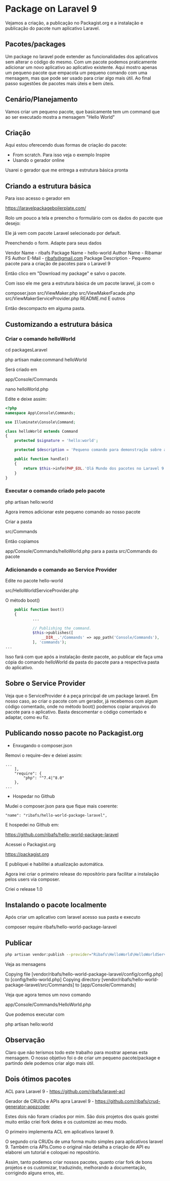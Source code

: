 # Package on Laravel 9

Vejamos a criação, a publicação no Packagist.org e a instalação e publicação do pacote num aplicativo Laravel.

## Pacotes/packages

Um package no laravel pode extender as funcionalidades dos aplicativos sem alterar o código do mesmo. Com um pacote podemos praticamente adicionar um novo aplicativo ao aplicativo existente. Aqui mostro apenas um pequeno pacote que empacota um pequeno comando com uma mensagem, mas que pode ser usado para criar algo mais útil. Ao final passo sugestões de pacotes mais úteis e bem úteis.

## Cenário/Planejamento

Vamos criar um pequeno pacote, que basicamente tem um command que ao ser executado mostra a mensagem "Hello World"

## Criação

Aqui estou oferecendo duas formas de criação do pacote:

- From scratch. Para isso veja o exemplo Inspire
- Usando o gerador online

Usarei o gerador que me entrega a estrutura básica pronta

## Criando a estrutura básica

Para isso acesso o gerador em

https://laravelpackageboilerplate.com/

Rolo um pouco a tela e preencho o formulário com os dados do pacote que desejo:

Ele já vem com pacote Laravel selecionado por default.

Preenchendo o form. Adapte para seus dados

Vendor Name - ribafs
Package Name - hello-world
Author Name - Ribamar FS
Author E-Mail - ribafs@gmail.com
Package Description - Pequeno pacote para a criação de pacotes para o Laravel 9

Então clico em "Download my package" e salvo o pacote.

Com isso ele me gera a estrutura básica de um pacote laravel, já com o 

composer.json
src/ViewMaker.php
src/ViewMakerFacade.php
src/ViewMakerServiceProvider.php
README.md
E outros

Então descompacto em alguma pasta.

## Customizando a estrutura básica

### Criar o comando helloWorld

cd packagesLaravel

php artisan make:command helloWorld

Será criado em

app/Console/Commands
 
nano helloWorld.php

Edite e deixe assim:
```php
<?php
namespace App\Console\Commands;

use Illuminate\Console\Command;

class helloWorld extends Command
{
    protected $signature = 'hello:world';

    protected $description = 'Pequeno comando para demonstração sobre a criação de comandos no laravel 9';

    public function handle()
    {
        return $this->info(PHP_EOL.'Olá Mundo dos pacotes no Laravel 9 '.PHP_EOL);
    }
}
```

### Executar o comando criado pelo pacote

php artisan hello:world

Agora iremos adicionar este pequeno comando ao nosso pacote

Criar a pasta

src/Commands

Então copiamos

app/Console/Commands/helloWorld.php para a pasta src/Commands do pacote

### Adicionando o comando ao Service Provider

Edite no pacote hello-world

src/HelloWorldServiceProvider.php

O método boot()
```php
    public function boot()
    {
            ...

            // Publishing the command.
            $this->publishes([
                __DIR__.'/Commands' => app_path('Console/Commands'),
            ], 'commands');
...
```

Isso fará com que após a instalação deste pacote, ao publicar ele faça uma cópia do comando helloWorld da pasta do pacote para a respectiva pasta do aplicativo.

## Sobre o Service Provider

Veja que o ServiceProvider é a peça principal de um package laravel. Em nosso caso, ao criar o pacote com um gerador, já recebemos com algum código comentado, onde no método boot() podemos copiar arquivos do pacote para o aplicativo. Basta descomentar o código comentado e adaptar, como eu fiz.

## Publicando nosso pacote no Packagist.org

- Enxugando o composer.json

Removi o require-dev e deixei assim:
```
...
    ],
    "require": {
        "php": "^7.4|^8.0"
    },
...
```
- Hospedar no Github

Mudei o composer.json para que fique mais coerente:

    "name": "ribafs/hello-world-package-laravel",

E hospedei no Github em:

https://github.com/ribafs/hello-world-package-laravel

Acessei o Packagist.org

https://packagist.org

E publiquei e habilitei a atualização automática.

Agora irei criar o primeiro release do repositório para facilitar a instalação pelos users via composer.

Criei o release 1.0

## Instalando o pacote localmente

Após criar um aplicativo com laravel acesso sua pasta e executo

composer require ribafs/hello-world-package-laravel

## Publicar
```bash
php artisan vendor:publish --provider="Ribafs\HelloWorld\HelloWorldServiceProvider"
```
Veja as mensagens

Copying file [vendor/ribafs/hello-world-package-laravel/config/config.php] to [config/hello-world.php]
Copying directory [vendor/ribafs/hello-world-package-laravel/src/Commands] to [app/Console/Commands]

Veja que agora temos um novo comando

app/Console/Commands/HelloWorld.php

Que podemos executar com

php artisan hello:world

## Observação

Claro que não terísmos todo este trabalho para mostrar apenas esta mensagem. O nosso objetivo foi o de criar um pequeno pacote/package e partindo dele podemos criar algo mais útil.

## Dois ótimos pacotes

ACL para Laravel 9 - https://github.com/ribafs/laravel-acl

Gerador de CRUDs e APIs apra Laravel 9 - https://github.com/ribafs/crud-generator-appzcoder

Estes dois não foram criados por mim. São dois projetos dos quais gostei muito então criei fork deles e os customizei ao meu modo.

O primeiro implementa ACL em aplicativos laravel 9.

O segundo cria CRUDs de uma forma muito simples para aplicativos laravel 9. Também cria APIs.Como o original não detalha a criação de API eu elaborei um tutorial e coloquei no repositório.

Assim, tanto podemos criar nossos pacotes, quanto criar fork de bons projetos e os customizar, traduzindo, melhorando a documentação, corrigindo alguns erros, etc.
